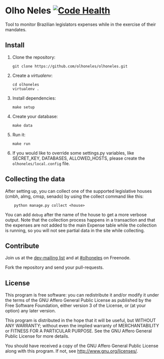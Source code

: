 # Olho Neles [![Code Health](https://landscape.io/github/olhoneles/olhoneles/master/landscape.svg?style=flat)](https://landscape.io/github/olhoneles/olhoneles/master)

Tool to monitor Brazilian legislators expenses while in the exercise of their mandates.


## Install

1.  Clone the repository:

        git clone https://github.com/olhoneles/olhoneles.git

1.  Create a *virtualenv*:

        cd olhoneles
        virtualenv .

1.  Install dependencies:

        make setup

1.  Create your database:

        make data

1.  Run it:

        make run

1.  If you would like to override some settings.py variables, like SECRET_KEY, DATABASES, ALLOWED_HOSTS, please create the `olhoneles/local.config` file.


## Collecting the data

After setting up, you can collect one of the supported legislative houses
(cmbh, almg, cmsp, senado) by using the collect command like this:

        python manage.py collect <house>

You can add `debug` after the name of the house to get a more verbose
output. Note that the collection process happens in a transaction and that
the expenses are not added to the main Expense table while the collection
is running, so you will not see partial data in the site while collecting.


## Contribute

Join us at the [dev-mailing list](http://listas.olhoneles.org/cgi-bin/mailman/listinfo/montanha-dev) and at
[#olhoneles](irc://irc.freenode.net:6667/olhoneles) on Freenode.

Fork the repository and send your pull-requests.


## License

This program is free software: you can redistribute it and/or modify
it under the terms of the GNU Affero General Public License as published by
the Free Software Foundation, either version 3 of the License, or
(at your option) any later version.

This program is distributed in the hope that it will be useful,
but WITHOUT ANY WARRANTY; without even the implied warranty of
MERCHANTABILITY or FITNESS FOR A PARTICULAR PURPOSE.  See the
GNU Affero General Public License for more details.

You should have received a copy of the GNU Affero General Public License
along with this program.  If not, see <http://www.gnu.org/licenses/>.
